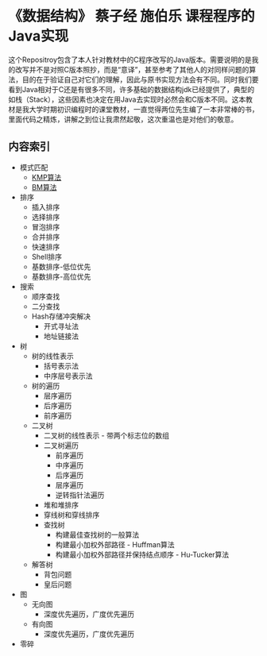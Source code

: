 # 《数据结构》 蔡子经 施伯乐 课程程序的Java实现
这个Repositroy包含了本人针对教材中的C程序改写的Java版本。需要说明的是我的改写并不是对照C版本照抄，而是“意译”，甚至参考了其他人的对同样问题的算法，目的在于验证自己对它们的理解，因此与原书实现方法会有不同。同时我们要看到Java相对于C还是有很多不同，许多基础的数据结构jdk已经提供了，典型的如栈（Stack），这些因素也决定在用Java去实现时必然会和C版本不同。这本教材是我大学时期初识编程时的课堂教材，一直觉得两位先生编了一本非常棒的书，里面代码之精炼，讲解之到位让我肃然起敬，这次重温也是对他们的敬意。

内容索引
-----
* 模式匹配
	* [KMP算法](https://github.com/JackyZhangFuDan/Algorithm/blob/master/src/algorithm/patternmatch/KMP.java)
	* [BM算法](https://github.com/JackyZhangFuDan/Algorithm/blob/master/src/algorithm/patternmatch/BM.java)
* 排序
	* 插入排序
	* 选择排序
	* 冒泡排序
	* 合并排序
	* 快速排序
	* Shell排序
	* 基数排序-低位优先
	* 基数排序-高位优先
* 搜索
	* 顺序查找
	* 二分查找
	* Hash存储冲突解决
		* 开式寻址法
		* 地址链接法
* 树
	* 树的线性表示
		* 括号表示法
		* 中序层号表示法
	* 树的遍历
		* 层序遍历
		* 后序遍历
		* 前序遍历
	* 二叉树
		* 二叉树的线性表示 - 带两个标志位的数组
		* 二叉树遍历
			* 前序遍历
			* 中序遍历
			* 后序遍历
			* 层序遍历
			* 逆转指针法遍历
		* 堆和堆排序
		* 穿线树和穿线排序
		* 查找树
			* 构建最佳查找树的一般算法
			* 构建最小加权外部路径 - Huffman算法
			* 构建最小加权外部路径并保持结点顺序 - Hu-Tucker算法
	* 解答树
		* 背包问题
		* 皇后问题
* 图
	* 无向图
		* 深度优先遍历，广度优先遍历
	* 有向图
		* 深度优先遍历，广度优先遍历
* 零碎

